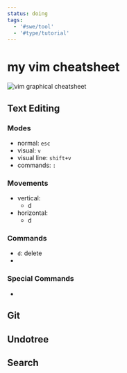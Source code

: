 ```yaml
---
status: doing
tags:
  - '#swe/tool'
  - '#type/tutorial'
---
```


# my vim cheatsheet

![vim graphical cheatsheet](vim.png)

## Text Editing

### Modes

- normal: `esc`
- visual: `v`
- visual line: `shift+v`
- commands: `:`

### Movements

- vertical:
  - d
- horizontal:
  - d

### Commands

- `d`: delete
-

### Special Commands

-

## Git

## Undotree

## Search
